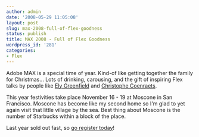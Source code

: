 ```yaml
---
author: admin
date: '2008-05-29 11:05:08'
layout: post
slug: max-2008-full-of-flex-goodness
status: publish
title: MAX 2008 - Full of Flex Goodness
wordpress_id: '281'
categories:
- Flex
---
```


Adobe MAX is a special time of year. Kind-of like getting together the family
for Christmas... Lots of drinking, carousing, and the gift of inspiring Flex
talks by people like [Ely Greenfield](http://www.quietlyscheming.com/blog/)
and [Christophe Coenraets](http://coenraets.org/).

This year festivities take place November 16 - 19 at Moscone in San Francisco.
Moscone has become like my second home so I'm glad to yet again visit that
little village by the sea. Best thing about Moscone is the number of Starbucks
within a block of the place.

Last year sold out fast, so [go register today](http://max.adobe.com/blog/)!

